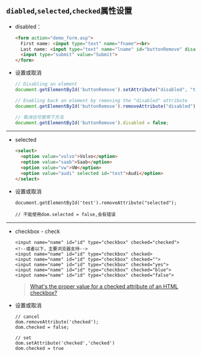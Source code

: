 ## `diabled`,`selected`,`checked`属性设置

* disabled：

  ```html
  <form action="demo_form.asp">
    First name: <input type="text" name="fname"><br>
    Last name: <input type="text" name="lname" id="buttonRemove" disabled><br>
    <input type="submit" value="Submit">
  </form>
  ```

* 设置或取消

  ```javascript
  // Disabling an element
  document.getElementById('buttonRemove').setAttribute("disabled", "true");

  // Enabling back an element by removing the "disabled" attribute
  document.getElementById('buttonRemove').removeAttribute("disabled");

  // 取消也可使用下方法
  document.getElementById('buttonRemove').disabled = false;
  ```

***



* selected

  ```html
  <select>
    <option value="volvo">Volvo</option>
    <option value="saab">Saab</option>
    <option value="vw">VW</option>
    <option value="audi" selected id="test">Audi</option>
  </select>
  ```

* 设置或取消

  ```
  document.getElementById('test').removeAttribute("selected");

  // 不能使用dom.selected = false,会有错误
  ```


***



* checkbox - check

  ```
  <input name="name" id="id" type="checkbox" checked="checked">
  <!--或者以下，主要浏览器支持-->
  <input name="name" id="id" type="checkbox" checked>
  <input name="name" id="id" type="checkbox" checked="">
  <input name="name" id="id" type="checkbox" checked="yes">
  <input name="name" id="id" type="checkbox" checked="blue">
  <input name="name" id="id" type="checkbox" checked="false">
  ```
  > [What's the proper value for a checked attribute of an HTML checkbox?](http://stackoverflow.com/questions/473562/javascript-to-check-whether-a-checkbox-is-being-checked-or-unchecked)

* 设置或取消

  ```
  // cancel
  dom.removeAttribute('checked');
  dom.checked = false;

  // set
  dom.setAttribute('checked','checked')
  dom.checked = true
  ```

  ​